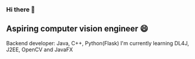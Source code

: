 ### Hi there 👋
## Aspiring computer vision engineer 😄
Backend developer: Java, C++, Python(Flask)
I'm currently learning DL4J, J2EE, OpenCV and JavaFX

<!--
**Zeddling/Zeddling** is a ✨ _special_ ✨ repository because its `README.md` (this file) appears on your GitHub profile.

Here are some ideas to get you started:

- 🔭 I’m currently working on ...
- 🌱 I’m currently learning ...
- 👯 I’m looking to collaborate on ...
- 🤔 I’m looking for help with ...
- 💬 Ask me about ...
- 📫 How to reach me: ...
- 😄 Pronouns: ...
- ⚡ Fun fact: ...
-->

